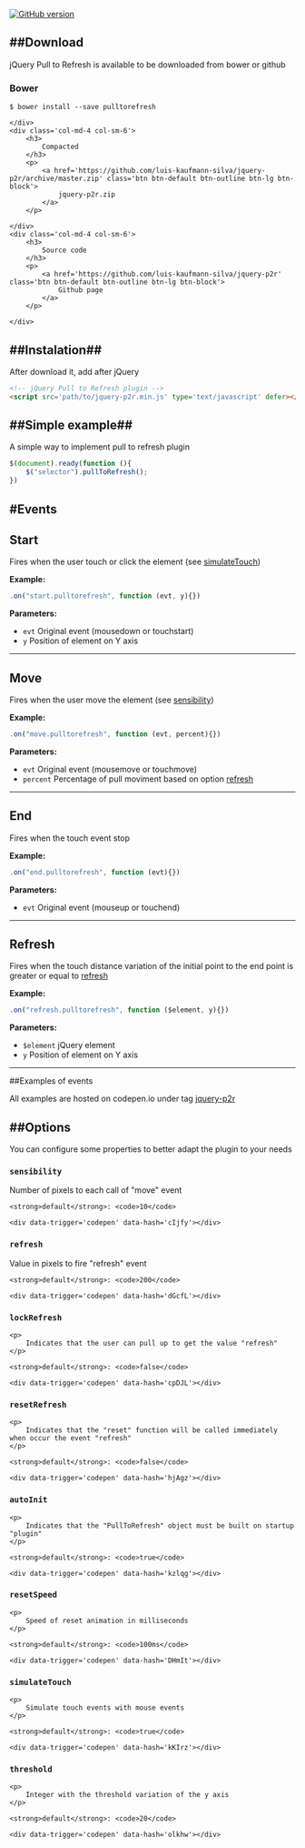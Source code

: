 [![GitHub version](https://badge.fury.io/gh/luis-kaufmann-silva%2Fjquery-p2r.png)](http://badge.fury.io/gh/luis-kaufmann-silva%2Fjquery-p2r)

##Download
---

jQuery Pull to Refresh is available to be downloaded from bower or github


<div class='row' markdown='1'>
    <div class='col-md-4 col-sm-12'>
        <h3>
            Bower
        </h3>
        <p>
            <pre><code class='lang-shell'>$ bower install --save pulltorefresh</code></pre>
        </p>
        
    </div>
    <div class='col-md-4 col-sm-6'>
        <h3>
            Compacted
        </h3>
        <p>
            <a href='https://github.com/luis-kaufmann-silva/jquery-p2r/archive/master.zip' class='btn btn-default btn-outline btn-lg btn-block'>
                jquery-p2r.zip
            </a>
        </p>
        
    </div>
    <div class='col-md-4 col-sm-6'>
        <h3>
            Source code
        </h3>
        <p>
            <a href='https://github.com/luis-kaufmann-silva/jquery-p2r' class='btn btn-default btn-outline btn-lg btn-block'>
                Github page
            </a>
        </p>
        
    </div>

</div>

##Instalation##
---
After download it, add after jQuery

```html
<!-- jQuery Pull to Refresh plugin -->
<script src='path/to/jquery-p2r.min.js' type='text/javascript' defer></script>
```

##Simple example##
---

A simple way to implement pull to refresh plugin

```js
$(document).ready(function (){
    $("selector").pullToRefresh();
})
```


#Events
---

## Start 

Fires when the user touch or click the element (see [simulateTouch][1])

**Example:**

```js
.on("start.pulltorefresh", function (evt, y){})
```


**Parameters:**
-   `evt` Original event (mousedown or touchstart)
-   `y` Position of element on Y axis

---

## Move

Fires when the user move the element (see [sensibility][2])

**Example:**

```js
.on("move.pulltorefresh", function (evt, percent){})
```


**Parameters:**
-   `evt` Original event (mousemove or touchmove)
-   `percent` Percentage of pull moviment based on option [refresh][3]

---

## End

Fires when the touch event stop

**Example:**

```js
.on("end.pulltorefresh", function (evt){})
```


**Parameters:**
-   `evt` Original event (mouseup or touchend)

---


## Refresh

Fires when the touch distance variation of the initial point to the end point is greater or equal to [refresh][3]

**Example:**

```js
.on("refresh.pulltorefresh", function ($element, y){})
```


**Parameters:**
-   `$element` jQuery element
-   `y` Position of element on Y axis

---


##Examples of events

All examples are hosted on codepen.io under tag <a href='http://codepen.io/tag/jquery-p2r/' target="_blank">jquery-p2r</a>

<div data-trigger='codepen' data-autostart='true' data-hash="AkyLH"></div>



  [1]: /options/#simulateTouch
  [2]: /options/#sensibility
  [3]: /options/#refresh



##Options
---

You can configure some properties to better adapt the plugin to your needs

<div id='sensibility'>
    <h3 class='show-link-hover'>
        <code>sensibility</code>
    </h3>
    <p>
        Number of pixels to each call of "move" event
    </p>
    
    <strong>default</strong>: <code>10</code>

    <div data-trigger='codepen' data-hash='cIjfy'></div>

</div>

<div id='refresh'>
    <h3>
        <code>refresh</code>
    </h3>
    <p>
        Value in pixels to fire "refresh" event
    </p>

    <strong>default</strong>: <code>200</code>
    
    <div data-trigger='codepen' data-hash='dGcfL'></div>

</div>

<div id='lockRefresh'>
    <h3>
        <code>lockRefresh</code>
    </h3>

    <p>
        Indicates that the user can pull up to get the value "refresh"
    </p>

    <strong>default</strong>: <code>false</code>
    
    <div data-trigger='codepen' data-hash='cpDJL'></div>

</div>

<div id='resetRefresh'>
    <h3>
        <code>resetRefresh</code>
    </h3>

    <p>
        Indicates that the "reset" function will be called immediately when occur the event "refresh"
    </p>

    <strong>default</strong>: <code>false</code>
    
    <div data-trigger='codepen' data-hash='hjAgz'></div>

</div>

<div id='autoInit'>
    <h3>
        <code>autoInit</code>
    </h3>

    <p>
        Indicates that the "PullToRefresh" object must be built on startup "plugin"
    </p>

    <strong>default</strong>: <code>true</code>

    <div data-trigger='codepen' data-hash='kzlqg'></div>

</div>

<div id='resetSpeed'>
    <h3>
        <code>resetSpeed</code>
    </h3>

    <p>
        Speed of reset animation in milliseconds
    </p>

    <strong>default</strong>: <code>100ms</code>

    <div data-trigger='codepen' data-hash='DHmIt'></div>

</div>

<div id='simulateTouch'>
    <h3>
        <code>simulateTouch</code>
    </h3>

    <p>
        Simulate touch events with mouse events
    </p>

    <strong>default</strong>: <code>true</code>

    <div data-trigger='codepen' data-hash='kKIrz'></div>

</div>

<div id='threshold'>
    <h3>
        <code>threshold</code>
    </h3>

    <p>
        Integer with the threshold variation of the y axis
    </p>

    <strong>default</strong>: <code>20</code>

    <div data-trigger='codepen' data-hash='olkhw'></div>

</div>
